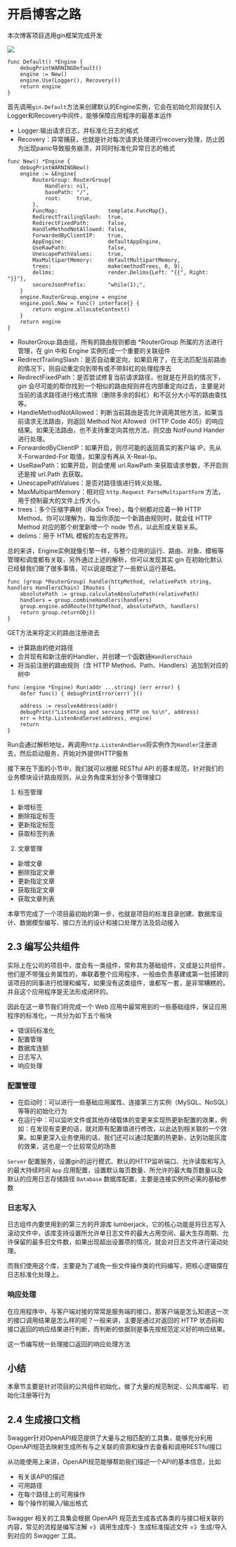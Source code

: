 # 开启博客之路

本次博客项目选用gin框架完成开发

![](./gin.png)

```
func Default() *Engine {
	debugPrintWARNINGDefault()
	engine := New()
	engine.Use(Logger(), Recovery())
	return engine
}
```

首先调用`gin.Default`方法来创建默认的Engine实例，它会在初始化阶段就引入Logger和Recovery中间件，能够保障应用程序的最基本运作

- Logger:输出请求日志，并标准化日志的格式
- Recovery：异常捕获，也就是针对每次请求处理进行recovery处理，防止因为出现panic导致服务崩溃，并同时标准化异常日志的格式

```
func New() *Engine {
	debugPrintWARNINGNew()
	engine := &Engine{
		RouterGroup: RouterGroup{
			Handlers: nil,
			basePath: "/",
			root:     true,
		},
		FuncMap:                template.FuncMap{},
		RedirectTrailingSlash:  true,
		RedirectFixedPath:      false,
		HandleMethodNotAllowed: false,
		ForwardedByClientIP:    true,
		AppEngine:              defaultAppEngine,
		UseRawPath:             false,
		UnescapePathValues:     true,
		MaxMultipartMemory:     defaultMultipartMemory,
		trees:                  make(methodTrees, 0, 9),
		delims:                 render.Delims{Left: "{{", Right: "}}"},
		secureJsonPrefix:       "while(1);",
	}
	engine.RouterGroup.engine = engine
	engine.pool.New = func() interface{} {
		return engine.allocateContext()
	}
	return engine
}
```

- RouterGroup:路由组，所有的路由规则都由 *RouterGroup 所属的方法进行管理，在 gin 中和 Engine 实例形成一个重要的关联组件
- RedirectTrailingSlash：是否自动重定向，如果启用了，在无法匹配当前路由的情况下，则自动重定向到带有或不带斜杠的处理程序去
- RedirectFixedPath：是否尝试修复当前请求路径，也就是在开启的情况下，gin 会尽可能的帮你找到一个相似的路由规则并在内部重定向过去，主要是对当前的请求路径进行格式清除（删除多余的斜杠）和不区分大小写的路由查找等。
- HandleMethodNotAllowed：判断当前路由是否允许调用其他方法，如果当前请求无法路由，则返回 Method Not Allowed（HTTP Code 405）的响应结果。如果无法路由，也不支持重定向其他方法，则交由 NotFound Hander 进行处理。
- ForwardedByClientIP：如果开启，则尽可能的返回真实的客户端 IP，先从 X-Forwarded-For 取值，如果没有再从 X-Real-Ip。
- UseRawPath：如果开启，则会使用 url.RawPath 来获取请求参数，不开启则还是按 url.Path 去获取。
- UnescapePathValues：是否对路径值进行转义处理。
- MaxMultipartMemory：相对应 `http.Request ParseMultipartForm` 方法，用于控制最大的文件上传大小。
- trees：多个压缩字典树（Radix Tree），每个树都对应着一种 HTTP Method。你可以理解为，每当你添加一个新路由规则时，就会往 HTTP Method 对应的那个树里新增一个 node 节点，以此形成关联关系。
- delims：用于 HTML 模板的左右定界符。

总的来讲，Engine实例就像引擎一样，与整个应用的运行、路由、对象、模板等管理和调度都有关联，另外通过上述的解析，你可以发现其实 gin 在初始化默认已经替我们做了很多事情，可以说是既定了一些默认运行基础。

```
func (group *RouterGroup) handle(httpMethod, relativePath string, handlers HandlersChain) IRoutes {
	absolutePath := group.calculateAbsolutePath(relativePath)
	handlers = group.combineHandlers(handlers)
	group.engine.addRoute(httpMethod, absolutePath, handlers)
	return group.returnObj()
}
```

GET方法来将定义的路由注册进去

- 计算路由的绝对路径
- 合并现有和新注册的Handler，并创建一个函数链`HandlersChain`
- 将当前注册的路由规则（含 HTTP Method、Path、Handlers）追加到对应的树中

```
func (engine *Engine) Run(addr ...string) (err error) {
	defer func() { debugPrintError(err) }()

	address := resolveAddress(addr)
	debugPrint("Listening and serving HTTP on %s\n", address)
	err = http.ListenAndServe(address, engine)
	return
}
```

Run会通过解析地址，再调用`http.ListenAndServe`将实例作为`Handler`注册进去，然后启动服务，开始对外提供HTTP服务

接下来在下面的小节中，我们就可以根据 RESTful API 的基本规范，针对我们的业务模块设计路由规则，从业务角度来划分多个管理接口

1. 标签管理

- 新增标签
- 删除指定标签
- 更新指定标签
- 获取标签列表

2. 文章管理

- 新增文章
- 删除指定文章
- 更新指定文章
- 获取指定文章
- 获取文章列表

本章节完成了一个项目最初始的第一步，也就是项目的标准目录创建、数据库设计、数据模型编写、接口方法的设计和接口处理方法及启动接入

## 2.3 编写公共组件

实际上在公司的项目中，度会有一类组件，常称其为基础组件，又或是公共组件，他们是不带强业务属性的，串联着整个应用程序，一般由负责基建或第一批搭建的该项目的同事进行梳理和编写，如果没有这类组件，谁都写一套，是非常糟糕的，并且这个应用程序是无法形成闭环的。

因此在这一章节我们将完成一个 Web 应用中最常用到的一些基础组件，保证应用程序的标准化，一共分为如下五个板块

- 错误码标准化
- 配置管理
- 数据库连额
- 日志写入
- 响应处理

### 配置管理

- 在启动时：可以进行一些基础应用属性、连接第三方实例（MySQL、NoSQL）等等的初始化行为
- 在运行中：可以监听文件或其他存储载体的变更来实现热更新配置的效果，例如：在发现有变更的话，就对原有配置值进行修改，以此达到相关联的一个效果。如果更深入业务使用的话，我们还可以通过配置的热更新，达到功能灰度的效果，这也是一个比较常见的场景

`Server` 配置服务，设置gin的运行模式、默认的HTTP监听端口、允许读取和写入的最大持续时间
`App` 应用配置，设置默认每页数量、所允许的最大每页数量以及默认的应用日志存储路径
`Database` 数据库配置，主要是连接实例所必需的基础参数

### 日志写入

日志组件内要使用到的第三方的开源库 lumberjack，它的核心功能是将日志写入滚动文件中，该库支持设置所允许单日志文件的最大占用空间、最大生存周期、允许保留的最多旧文件数，如果出现超出设置项的情况，就会对日志文件进行滚动处理。

而我们使用这个库，主要是为了减免一些文件操作类的代码编写，把核心逻辑摆在日志标准化处理上。

### 响应处理

在应用程序中，与客户端对接的常常是服务端的接口，那客户端是怎么知道这一次的接口调用结果是怎么样的呢？一般来讲，主要是通过对返回的 HTTP 状态码和接口返回的响应结果进行判断，而判断的依据则是事先按规范定义好的响应结果。

这一节编写统一处理接口返回的响应处理方法

## 小结

本章节主要是针对项目的公共组件初始化，做了大量的规范制定、公共库编写、初始化注册等行为

## 2.4 生成接口文档

Swagger针对OpenAPI规范提供了大量与之相匹配的工具集，能够充分利用OpenAPI规范去映射生成所有与之关联的资源和操作去查看和调用RESTful接口

从功能使用上来讲，OpenAPI规范能够帮助我们描述一个API的基本信息，比如

- 有关该API的描述
- 可用路径
- 在每个路径上的可用操作
- 每个操作的输入/输出格式

Swagger 相关的工具集会根据 OpenAPI 规范去生成各式各类的与接口相关联的内容，常见的流程是编写注解 =》调用生成库-》生成标准描述文件 =》生成/导入到对应的 Swagger 工具。

